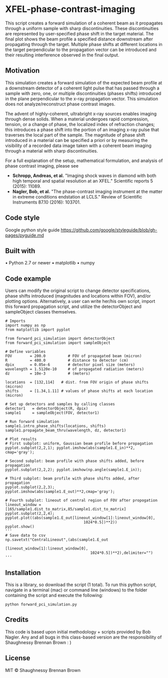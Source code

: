 # XFEL-phase-contrast-imaging
This script creates a forward simulation of a coherent beam as it propagates through a uniform sample with sharp discontinuities. These discontinuities are represented by user-specified phase shift in the target material. The final plot shows the beam profile a specified distance downstream after propagating through the target. Multiple phase shifts at different locations in the target perpendicular to the propagation vector can be introduced and their resulting interference observed in the final output. 

## Motivation
This simulation creates a forward simulation of the expected beam profile at a downstream detector of a coherent light pulse that has passed through a sample with zero, one, or multiple discontinuities (phases shifts) introduced in the plane perpendicular to the x-ray propagation vector. This simulation does not analyze/reconstruct phase contrast images.

The advent of highly-coherent, ultrabright x-ray sources enables imaging through dense solids. When a material undergoes rapid compression, tension, or a change of phase, the localized index of refraction changes; this introduces a phase shift into the portion of an imaging x-ray pulse that traverses the local part of the sample. The magnitude of phase shift introduced in a material can be specified a priori or by measuring the visibility of a recorded data image taken with a coherent beam imaging through a material with sharp discontinuities.

For a full explanation of the setup, mathematical formulation, and analysis of phase contrast imaging, please see 
* **Schropp, Andreas, et al.** "Imaging shock waves in diamond with both high temporal and spatial resolution at an XFEL." Scientific reports 5 (2015): 11089.
* **Nagler, Bob, et al.** "The phase-contrast imaging instrument at the matter in extreme conditions endstation at LCLS." Review of Scientific Instruments 87.10 (2016): 103701.

## Code style
Google python style guide https://github.com/google/styleguide/blob/gh-pages/pyguide.md

## Built with
•	Python 2.7 or newer
•	matplotlib
•	numpy

## Code example
Users can modify the original script to change detector specifications, phase shifts introduced (magnitudes and locations within FOV), and/or plotting options. Alternatively, a user can write her/his own script, import this forward propagation script, and utilize the detectorObject and sampleObject classes themselves. 
```
# Imports
import numpy as np
from matplotlib import pyplot

from forward_pci_simulation import detectorObject
from forward_pci_simulation import sampleObject

# Define variables
FOV        = 200.0          # FOV of propagated beam (micron)                    
R          = 400.0          # distance to detector (cm)               
dpix       = 0.05e-6        # detector pixel size (meters)                
wavelength = 1.5120e-10     # of propagated radiation (meters)                 
dz         = 10e-3          # (meters)                 
    
locations  = [132,114]   # dist. from FOV origin of phase shifts (micron)
shifts     = [1.34,1.11] # values of phase shifts at each location (micron)

# Set up detectors and samples by calling classes
detector1   = detectorObject(R, dpix)
sample1     = sampleObject(FOV, detector1)
    
# Run forward simulation
sample1.intro_phase_shifts(locations, shifts)
sample1.propagate_beam_thru(wavelength, dz, detector1)

# Plot results
# First subplot: uniform, Gaussian beam profile before propagation
pyplot.subplot(2,2,1); pyplot.imshow(abs(sample1.E_in)**2, cmap='gray');
    
# Second subplot: beam profile with phase shifts added, before propagation
pyplot.subplot(2,2,2); pyplot.imshow(np.angle(sample1.E_in)); 
    
# Third subplot: beam profile with phase shifts added, after propagation
pyplot.subplot(2,2,3); pyplot.imshow(abs(sample1.E_out)**2,cmap='gray');  
    
# Fourth subplot: lineout of central region of FOV after propogation
lineout_window = [165/sample1.dist_to_matrix,85/sample1.dist_to_matrix]
pyplot.subplot(2,2,4); 
pyplot.plot((abs(sample1.E_out[lineout_window[1]:lineout_window[0],
                                   1024*0.5])**2))
pyplot.show()    
'''
# Save data to csv
np.savetxt("CentralLineout",(abs(sample1.E_out
                                     [lineout_window[1]:lineout_window[0],
                                      1024*0.5])**2),delimiter="")
'''
```

## Installation
This is a library, so download the script (1 total). To run this python script, navigate in a terminal (mac) or command line (windows) to the folder containing the script and execute the following:
```
python forward_pci_simulation.py
```
## Credits
This code is based upon initial methodology + scripts provided by Bob Nagler. Any and all bugs in this class-based version are the responsibility of Shaughnessy Brennan Brown : )

## License
MIT © Shaughnessy Brennan Brown
